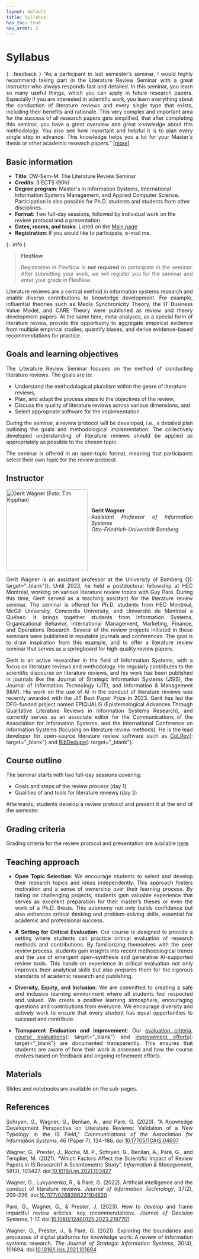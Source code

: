 ```yaml
---
layout: default
title: Syllabus
has_toc: true
nav_order: 2
---
```


<style>
  p {
    text-align: justify;
  }
</style>

# Syllabus

{: .feedback }
"As a participant in last semester’s seminar, I would highly recommend taking part in the Literature Review Seminar with a great instructor who always responds fast and detailed. In this seminar, you learn so many useful things, which you can apply in future research papers. Especially if you are interested in scientific work, you learn everything about the conduction of literature reviews and every single type that exists, including their benefits and rationale. This very complex and important area for the success of all research papers gets simplified, that after completing this seminar, you have a great overview and great knowledge about this methodology. You also see how important and helpful it is to plan every single step in advance. This knowledge helps you a lot for your Master's thesis or other academic research papers." \[[more](evaluations.html)\]

## Basic information

- **Title**: DW-Sem-M: The Literature Review Seminar
- **Credits**: 3 ECTS (90h)
- **Degree program**: Master's in Information Systems, International Information Systems Management, and Applied Computer Science. Participation is also possible for Ph.D. students and students from other disciplines.
- **Format**: Two full-day sessions, followed by individual work on the review protocol and a presentation.
- **Dates, rooms, and tasks**: Listed on the [Main page](../index.html)
- **Registration**: If you would like to participate, e-mail me.

{: .info }
> **FlexNow**
>
> Registration in FlexNow is **not required** to participate in the seminar.
> After submitting your work, we will register you for the seminar and enter your grade in FlexNow.

Literature reviews are a central method in information systems research and enable diverse contributions to knowledge development.
For example, influential theories such as Media Synchronicity Theory, the IT Business Value Model, and CARE Theory were published as review and theory development papers.
At the same time, meta-analyses, as a special form of literature review, provide the opportunity to aggregate empirical evidence from multiple empirical studies, quantify biases, and derive evidence-based recommendations for practice.

## Goals and learning objectives

The Literature Review Seminar focuses on the method of conducting literature reviews. The goals are to:

- Understand the methodological pluralism within the genre of literature reviews,
- Plan, and adapt the process steps to the objectives of the review,
- Discuss the quality of literature reviews across various dimensions, and
- Select appropriate software for the implementation.

During the seminar, a review protocol will be developed, i.e., a detailed plan outlining the goals and methodological implementation.
The collectively developed understanding of literature reviews should be applied as appropriately as possible to the chosen topic.

The seminar is offered in an open-topic format, meaning that participants select their own topic for the review protocol.

## Instructor

<img src="../assets/gerit_wagner.jpg" alt="Gerit Wagner (Foto: Tim Kipphan)" style="height: 220px; float: left; padding-right: 10px;">

<br><br>

**Gerit Wagner**  
*Assistant Professor of Information Systems*  
*Otto-Friedrich-Universität Bamberg*

<br style="clear:both">

Gerit Wagner is an assistant professor at the University of Bamberg ([1](https://www.uni-bamberg.de/digital-work/team/prof-dr-gerit-wagner/){: target="_blank"}).
Until 2023, he held a postdoctoral fellowship at HEC Montréal, working on various literature review topics with Guy Paré.
During this time, Gerit served as a teaching assistant for the literature review seminar.
The seminar is offered for Ph.D. students from HEC Montréal, McGill University, Concordia University, and Université de Montréal a Québec.
It brings together students from Information Systems, Organizational Behavior, International Management, Marketing, Finance, and Operations Research.
Several of the review projects initiated in these seminars were published in reputable journals and conferences.
The goal is to draw inspiration from this example, and to offer a literature review seminar that serves as a springboard for high-quality review papers.

Gerit is an active researcher in the field of Information Systems, with a focus on literature reviews and methodology.
He regularly contributes to the scientific discourse on literature reviews, and his work has been published in journals like the Journal of Strategic Information Systems (JSIS), the Journal of Information Technology (JIT), and Information & Management (I&M).
His work on the use of AI in the conduct of literature reviews was recently awarded with the JIT Best Paper Prize in 2023.
Gerit has led the DFG-funded project named EPIQUALIS (Epistemological Advances Through Qualitative Literature Reviews in Information Systems Research), and currently serves as an associate editor for the Communications of the Association for Information Systems, and the International Conference on Information Systems (focusing on literature review methods).
He is the lead developer for open-source literature review software such as [CoLRev](https://github.com/CoLRev-Environment/colrev){: target="_blank"} and [BibDedupe](https://github.com/CoLRev-Environment/bib-dedupe){: target="_blank"}.

## Course outline

The seminar starts with two full-day sessions covering:

- Goals and steps of the review process (day 1)
- Qualities of and tools for literature reviews (day 2)

Afterwards, students develop a review protocol and present it at the end of the semester.

## Grading criteria

Grading criteria for the review protocol and presentation are available [here](protocol.html).

## Teaching approach

- **Open Topic Selection**: We encourage students to select and develop their research topics and ideas independently. This approach fosters motivation and a sense of ownership over their learning process. By taking on challenging projects, students gain valuable experience that serves as excellent preparation for their master’s theses or even the work of a Ph.D. thesis. This autonomy not only builds confidence but also enhances critical thinking and problem-solving skills, essential for academic and professional success.

- **A Setting for Critical Evaluation**: Our course is designed to provide a setting where students can practice critical evaluation of research methods and contributions. By familiarizing themselves with the peer review process, students gain insights into recent methodological trends and the use of emergent open-synthesis and generative AI-supported review tools. This hands-on experience in critical evaluation not only improves their analytical skills but also prepares them for the rigorous standards of academic research and publishing.

<!-- - **Real-World Impact**: We aim to empower students to make a meaningful impact by contributing to a real-world, publicly accessible Python package. This hands-on experience not only enhances technical skills but also provides a sense of accomplishment and relevance. Additionally, students can add this valuable experience to their CV, showcasing their practical contributions and teamwork skills to potential employers. -->

- **Diversity, Equity, and Inclusion**: We are committed to creating a safe and inclusive learning environment where all students feel respected and valued. We create a positive learning atmosphere, encouraging questions and contributions from everyone. We encourage diversity and actively work to ensure that every student has equal opportunities to succeed and contribute.

- **Transparent Evaluation and Improvement**: Our [evaluation criteria](protocol.html), [course evaluations](https://digital-work-lab.github.io/handbook/docs/30-teaching/30_processes/30.21.evaluations.html#prior-evaluations){: target="_blank"} and [improvement efforts](https://digital-work-lab.github.io/handbook/docs/30-teaching/30_processes/30.22.improvements.html){: target="_blank"} are documented transparently. This ensures that students are aware of how their work is assessed and how the course evolves based on feedback and ongoing refinement efforts.

<!-- In addition, we develop peer-reviewed teaching materials to solicit feedback from educators outside our program. -->

## Materials

Slides and notebooks are available on the sub-pages.

## References

<div class="references">
    <p>Schryen, G., Wagner, G., Benlian, A., and Paré, G. (2020). “A Knowledge Development Perspective on Literature Reviews: Validation of a New Typology in the IS Field,” <em>Communications of the Association for Information Systems</em>, 46 (Paper 7), 134–186. doi:<a href="https://aisel.aisnet.org/cais/vol46/iss1/7/" target="_blank">10.17705/1CAIS.04607</a></p>
    <p>Wagner, G., Prester, J., Roche, M. P., Schryen, G., Benlian, A., Paré, G., and Templier, M. (2021). “Which Factors Affect the Scientific Impact of Review Papers in IS Research? A Scientometric Study”. <em>Information & Management</em>, 58(3), 103427. doi:<a href="https://www.sciencedirect.com/science/article/abs/pii/S037872062100001X" target="_blank">10.1016/j.im.2021.103427</a></p>
    <p>Wagner, G., Lukyanenko, R., &amp; Paré, G. (2022). Artificial intelligence and the conduct of literature reviews. <em>Journal of Information Technology</em>, 37(2), 209-226. doi:<a href="https://journals.sagepub.com/doi/full/10.1177/0268396221104820" target="_blank">10.1177/0268396221104820</a></p>
    <p>Paré, G., Wagner, G., &amp; Prester, J. (2023). How to develop and frame impactful review articles: key recommendations. <em>Journal of Decision Systems</em>, 1-17. doi:<a href="https://www.tandfonline.com/doi/full/10.1080/12460125.2023.2197701" target="_blank">10.1080/12460125.2023.2197701</a></p>
    <p>Wagner, G., Prester, J., &amp; Paré, G. (2021). Exploring the boundaries and processes of digital platforms for knowledge work: A review of information systems research. <em>The Journal of Strategic Information Systems</em>, 30(4), 101694. doi:<a href="https://www.sciencedirect.com/science/article/pii/S096386872100041X" target="_blank">10.1016/j.jsis.2021.101694</a></p>
</div>
